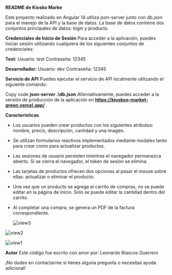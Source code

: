 **README de Kiosko Marke**

Este proyecto realizado en Angular 14 utiliza json-server junto con db.json para el manejo de la API y la base de datos. La base de datos contiene dos conjuntos principales de datos: login y products.

**Credenciales de Inicio de Sesión**
Para acceder a la aplicación, puedes iniciar sesión utilizando cualquiera de los siguientes conjuntos de credenciales:

**Test:**
Usuario: test
Contraseña: 12345

**Desarrollador:**
Usuario: dev
Contraseña: 12345

**Servicio de API**
Puedes ejecutar el servicio de API localmente utilizando el siguiente comando:

Copy code
**json-server .\db.json**
Alternativamente, puedes acceder a la versión de producción de la aplicación en **https://kioskoo-market-green.vercel.app/** .

**Características**

- Los usuarios pueden crear productos con los siguientes atributos: nombre, precio, descripción, cantidad y una imagen.
- Se utilizan formularios reactivos implementados mediante modales tanto para crear como para actualizar productos.
- Las sesiones de usuario persisten mientras el navegador permanezca abierto. Si se cierra el navegador, el token de sesión se elimina.
- Las tarjetas de productos ofrecen dos opciones al pasar el mouse sobre ellas: actualizar o eliminar el producto.
- Una vez que un producto se agrega al carrito de compras, no se puede editar en la página de inicio. Solo se puede editar la cantidad dentro del carrito.
- Al completar una compra, se genera un PDF de la factura correspondiente.

  ![view3](https://github.com/LeonardoRG7/Kiosk-Market/assets/100187473/30ab7f58-8093-454e-92de-983a11d21900)

![view2](https://github.com/LeonardoRG7/Kiosk-Market/assets/100187473/d25a31e2-9009-41c9-aa3a-d6417a661b46)

![view1](https://github.com/LeonardoRG7/Kiosk-Market/assets/100187473/84e6544f-2110-4343-8f51-d291db45f9f0)



**Autor**
Este código fue escrito con amor por: Leonardo Riascos Guerrero

¡No dudes en contactarme si tienes alguna pregunta o necesitas ayuda adicional!
